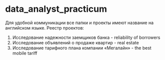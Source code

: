 # data_analyst_practicum
Для удобной коммуникации все папки и проекты имеют название на английском языке. 
Реестр проектов:
  1. Исследование надежности заемщиков банка - reliability of borrowers
  2. Исследование объявлений о продаже квартир - real estate
  3. Исследование тарифного плана компании «Мегалайн» - the best mobile tariff
